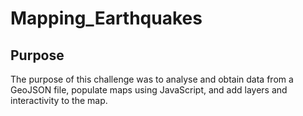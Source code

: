 # Mapping_Earthquakes
## Purpose
The purpose of this challenge was to analyse and obtain data from a GeoJSON file, populate maps using JavaScript, and add layers and interactivity to the map.
